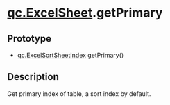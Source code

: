 # [qc.ExcelSheet](ExcelSheet.md).getPrimary

## Prototype
* [qc.ExcelSortSheetIndex](ExcelSortSheetIndex.md) getPrimary()

## Description
Get primary index of table, a sort index by default.
